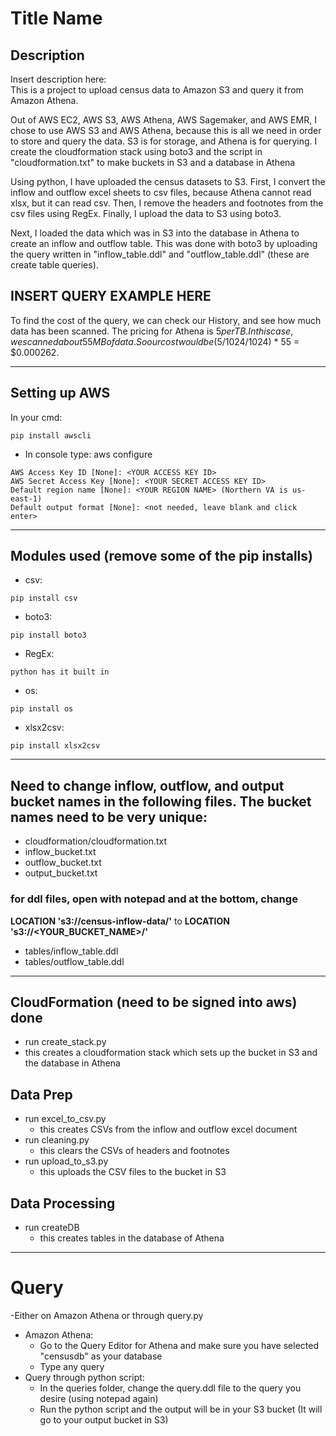# Title Name

## Description




Insert description here:  <!needs 2 spaces after line to have new line>  
This is a project to upload census data to Amazon S3 and query it from Amazon Athena.   

Out of AWS EC2, AWS S3, AWS Athena, AWS Sagemaker, and AWS EMR, I chose to use AWS S3 and AWS Athena, because this is all we need in order to store and query the data. S3 is for storage, and Athena is for querying. I create the cloudformation stack using boto3 and the script in "cloudformation.txt" to make buckets in S3 and a database in Athena  

Using python, I have uploaded the census datasets to S3. First, I convert the inflow and outflow excel sheets to csv files, because Athena cannot read xlsx, but it can read csv. Then, I remove the headers and footnotes from the csv files using RegEx. Finally, I upload the data to S3 using boto3.  

Next, I loaded the data which was in S3 into the database in Athena to create an inflow and outflow table. This was done with boto3 by uploading the query written in "inflow_table.ddl" and "outflow_table.ddl" (these are create table queries).

## INSERT QUERY EXAMPLE HERE



To find the cost of the query, we can check our History, and see how much data has been scanned. The pricing for Athena is $5 per TB. In this case, we scanned about 55 MB of data. So our cost would be ($5/1024/1024) * 55 = $0.000262.

---



## Setting up AWS
In your cmd:
```
pip install awscli
```
* In console  type: aws configure  
```
AWS Access Key ID [None]: <YOUR ACCESS KEY ID>
AWS Secret Access Key [None]: <YOUR SECRET ACCESS KEY ID>
Default region name [None]: <YOUR REGION NAME> (Northern VA is us-east-1)
Default output format [None]: <not needed, leave blank and click enter>
```
---

   Modules used (remove some of the pip installs)
---
  * csv:
  ```
  pip install csv
  ```  
  * boto3:
  ```
  pip install boto3
  ```
  * RegEx:
   ```
   python has it built in
   ```
  * os:
  ```
  pip install os
  ```
  * xlsx2csv:
  ```
  pip install xlsx2csv
  ```

---
## Need to change inflow, outflow, and output bucket names in the following files. The bucket names need to be very unique:

  - cloudformation/cloudformation.txt
  - inflow_bucket.txt
  - outflow_bucket.txt
  - output_bucket.txt

  ### for ddl files, open with notepad and at the bottom, change
  __LOCATION 's3://census-inflow-data/'__ to __LOCATION 's3://\<YOUR_BUCKET_NAME>/'__

  - tables/inflow_table.ddl
  - tables/outflow_table.ddl


---
## CloudFormation (need to be signed into aws) done
  - run create_stack.py
  - this creates a cloudformation stack which sets up the bucket in S3 and the database in Athena

## Data Prep
  - run excel_to_csv.py
    - this creates CSVs from the inflow and outflow excel document
  - run cleaning.py
    - this clears the CSVs of headers and footnotes
  - run upload_to_s3.py
    - this uploads the CSV files to the bucket in S3

## Data Processing
  - run createDB
    - this creates tables in the database of Athena

---

# Query

  -Either on Amazon Athena or through query.py

  - Amazon Athena:
    - Go to the Query Editor for Athena and make sure you have selected "censusdb" as your database
    - Type any query
  - Query through python script:
    - In the queries folder, change the query.ddl file to the query you desire (using notepad again)
    - Run the python script and the output will be in your S3 bucket (It will go to your output bucket in S3)
